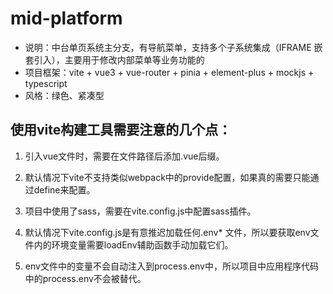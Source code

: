# mid-platform

- 说明：中台单页系统主分支，有导航菜单，支持多个子系统集成（IFRAME 嵌套引入），主要用于修改内部菜单等业务功能的
- 项目框架：vite + vue3 + vue-router + pinia + element-plus + mockjs + typescript
- 风格：绿色、紧凑型

## 使用vite构建工具需要注意的几个点：

1. 引入vue文件时，需要在文件路径后添加.vue后缀。

2. 默认情况下vite不支持类似webpack中的provide配置，如果真的需要只能通过define来配置。

3. 项目中使用了sass，需要在vite.config.js中配置sass插件。

4. 默认情况下vite.config.js是有意推迟加载任何.env\* 文件，所以要获取env文件内的环境变量需要loadEnv辅助函数手动加载它们。

5. env文件中的变量不会自动注入到process.env中，所以项目中应用程序代码中的process.env不会被替代。
